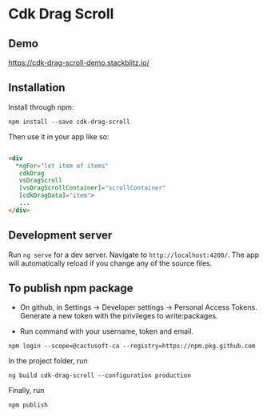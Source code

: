 # Cdk Drag Scroll

## Demo

https://cdk-drag-scroll-demo.stackblitz.io/

## Installation

Install through npm:

```
npm install --save cdk-drag-scroll

```

Then use it in your app like so:

```html

<div
  *ngFor="let item of items"
   cdkDrag
   vsDragScroll
   [vsDragScrollContainer]="scrollContainer"
   [cdkDragData]="item">
   ...
</div>

```

## Development server

Run `ng serve` for a dev server. Navigate to `http://localhost:4200/`. The app will automatically reload if you change any of the source files.

## To publish npm package

- On github, in Settings -> Developer settings -> Personal Access Tokens. Generate a new token with the privileges to write:packages.

- Run command with your username, token and email.
```
npm login --scope=@cactusoft-ca --registry=https://npm.pkg.github.com

```

In the project folder, run
```
ng build cdk-drag-scroll --configuration production

```

Finally, run
```
npm publish
```
